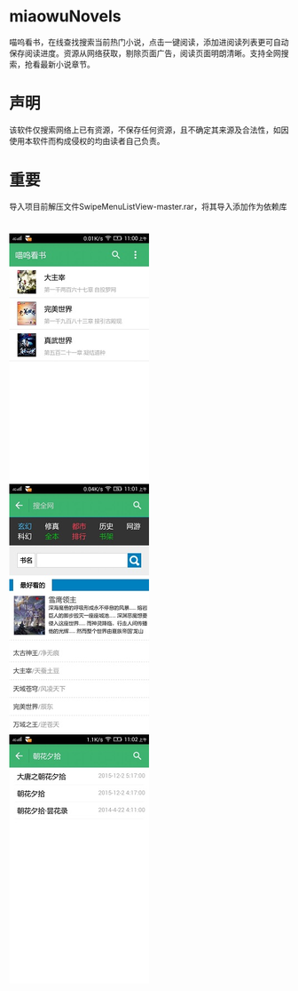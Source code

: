 # miaowuNovels
喵呜看书，在线查找搜索当前热门小说，点击一键阅读，添加进阅读列表更可自动保存阅读进度。资源从网络获取，剔除页面广告，阅读页面明朗清晰。支持全网搜索，抢看最新小说章节。
# 声明
该软件仅搜索网络上已有资源，不保存任何资源，且不确定其来源及合法性，如因使用本软件而构成侵权的均由读者自己负责。
# 重要
导入项目前解压文件SwipeMenuListView-master.rar，将其导入添加作为依赖库
# 
![A](https://github.com/humoo/miaowuNovels/blob/master/bin/2016-07-19-11-01-01-088.jpeg) ![A](https://github.com/humoo/miaowuNovels/blob/master/bin/2016-07-19-11-01-11-148.jpeg) ![A](https://github.com/humoo/miaowuNovels/blob/master/bin/2016-07-19-11-02-28-390.jpeg) 
